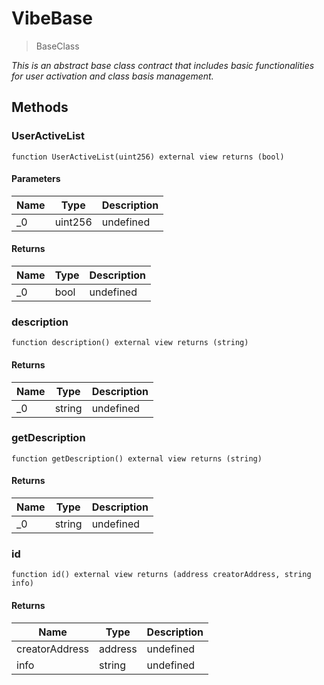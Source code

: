 # VibeBase



> BaseClass



*This is an abstract base class contract that includes basic functionalities for user activation and class basis management.*

## Methods

### UserActiveList

```solidity
function UserActiveList(uint256) external view returns (bool)
```





#### Parameters

| Name | Type | Description |
|---|---|---|
| _0 | uint256 | undefined |

#### Returns

| Name | Type | Description |
|---|---|---|
| _0 | bool | undefined |

### description

```solidity
function description() external view returns (string)
```






#### Returns

| Name | Type | Description |
|---|---|---|
| _0 | string | undefined |

### getDescription

```solidity
function getDescription() external view returns (string)
```






#### Returns

| Name | Type | Description |
|---|---|---|
| _0 | string | undefined |

### id

```solidity
function id() external view returns (address creatorAddress, string info)
```






#### Returns

| Name | Type | Description |
|---|---|---|
| creatorAddress | address | undefined |
| info | string | undefined |




